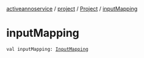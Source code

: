 [activeannoservice](../../index.md) / [project](../index.md) / [Project](index.md) / [inputMapping](./input-mapping.md)

# inputMapping

`val inputMapping: `[`InputMapping`](../../project.inputmapping/-input-mapping/index.md)